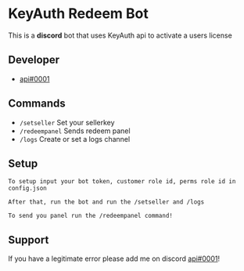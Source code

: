
# KeyAuth Redeem Bot

This is a **discord** bot that uses KeyAuth api to activate a users license



## Developer

- [api#0001](https://discord.com/users/755155481458114630)


## Commands

- `/setseller` Set your sellerkey
- `/redeempanel` Sends redeem panel
- `/logs` Create or set a logs channel


## Setup

```
To setup input your bot token, customer role id, perms role id in config.json

After that, run the bot and run the /setseller and /logs

To send you panel run the /redeempanel command!
```
## Support

If you have a legitimate error please add me on discord [api#0001](https://discord.com/users/755155481458114630)!
